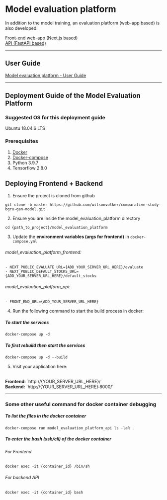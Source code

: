 # Model evaluation platform
In addition to the model training, an evaluation platform (web-app based) is also developed. 

[Front-end web-app (Next.js based)](web-app)
<br/>
[API (FastAPI based)](api)

<hr/>

## User Guide
[Model evaluation platform - User Guide](USER_GUIDE.md)

<hr/>

## Deployment Guide of the Model Evaluation Platform

### Suggested OS for this deployment guide
Ubuntu 18.04.6 LTS

### Prerequisites
1. [Docker](https://www.digitalocean.com/community/tutorials/how-to-install-and-use-docker-on-ubuntu-20-04)
2. [Docker-compose](https://docs.docker.com/compose/install/)
3. Python 3.9.7
4. Tensorflow 2.8.0

## Deploying Frontend + Backend
1. Ensure the project is cloned from github <br/>
```console
git clone -b master https://github.com/wilsonvolker/comparative-study-bgru-gan-model.git
```
2. Ensure you are inside the model_evaluation_platform directory
```console
cd {path_to_project}/model_evaluation_platform
```
3. Update the <b>environment variables (args for frontend)</b> in `docker-compose.yml`
###### model_evaluation_platform_frontend:
```console
- NEXT_PUBLIC_EVALUATE_URL={ADD_YOUR_SERVER_URL_HERE}/evaluate
- NEXT_PUBLIC_DEFAULT_STOCKS_URL={ADD_YOUR_SERVER_URL_HERE}/default_stocks
```
###### model_evaluation_platform_api:
```console
- FRONT_END_URL={ADD_YOUR_SERVER_URL_HERE}
```
4. Run the following command to start the build process in docker:
##### To start the services
```console
docker-compose up -d
```

##### To first rebuild then start the services
```console
docker-compose up -d --build
```
5. Visit your application here:
<br/>
<b>Frontend:</b> `http://{YOUR_SERVER_URL_HERE}/`
<br/>
<b>Backend:</b> `http://{YOUR_SERVER_URL_HERE}:8000/`

<hr/>

### Some other useful command for docker container debugging

##### To list the files in the docker container
```console
docker-compose run model_evaluation_platform_api ls -laR .
```

##### To enter the bash (ssh/cli) of the docker container
###### For Frontend
```console
docker exec -it {container_id} /bin/sh
```
###### For backend API
```console
docker exec -it {container_id} bash
```
